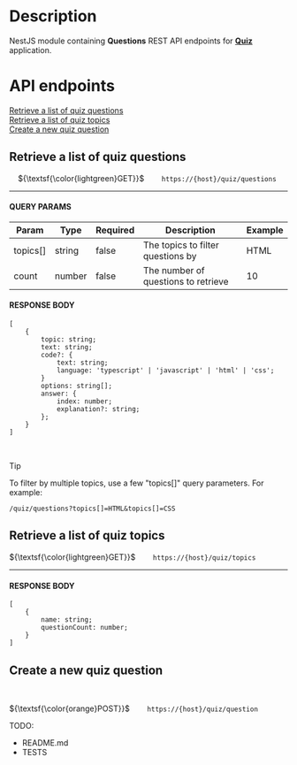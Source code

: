 # Description

NestJS module containing **Questions** REST API endpoints for **[Quiz](https://github.com/Fellendorf/quiz-ui)** application.

# API endpoints

[Retrieve a list of quiz questions](#retrieve-a-list-of-quiz-questions)  
[Retrieve a list of quiz topics](#retrieve-a-list-of-quiz-topics)  
[Create a new quiz question](#create-a-new-quiz-question)

## Retrieve a list of quiz questions

&nbsp; &nbsp; ${\textsf{\color{lightgreen}GET}}$ &nbsp; &nbsp; &nbsp; &nbsp;`https://{host}/quiz/questions`

---

#### QUERY PARAMS

| Param    | Type   | Required | Description                         | Example |
| -------- | ------ | -------- | ----------------------------------- | ------- |
| topics[] | string | false    | The topics to filter questions by   | HTML    |
| count    | number | false    | The number of questions to retrieve | 10      |

#### RESPONSE BODY

```
[
    {
        topic: string;
        text: string;
        code?: {
            text: string;
            language: 'typescript' | 'javascript' | 'html' | 'css';
        }
        options: string[];
        answer: {
            index: number;
            explanation?: string;
        };
    }
]
```

<br/>

> [!TIP]
> To filter by multiple topics, use a few "topics[]" query parameters. For example:
>
> ```
> /quiz/questions?topics[]=HTML&topics[]=CSS
> ```

## Retrieve a list of quiz topics

${\textsf{\color{lightgreen}GET}}$ &nbsp; &nbsp; &nbsp; &nbsp;`https://{host}/quiz/topics`

---

#### RESPONSE BODY

```
[
    {
        name: string;
        questionCount: number;
    }
]
```

## Create a new quiz question

<br/>

${\textsf{\color{orange}POST}}$ &nbsp; &nbsp; &nbsp; &nbsp;`https://{host}/quiz/question`

TODO:

- README.md
- TESTS

